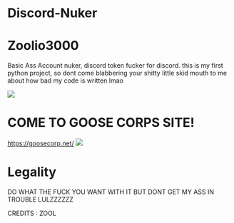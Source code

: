 # Discord-Nuker

# Zoolio3000
Basic Ass Account nuker, discord token fucker for discord.
this is my first python project, so dont come blabbering your shitty little skid mouth to me about how bad my code is written lmao


![](![](https://betanews.com/wp-content/uploads/2018/06/gifs-on-cli.gif))

# COME TO GOOSE CORPS SITE!
  https://goosecorp.net/
![](https://tenor.com/view/goose-duck-neck-gif-10344438)


# Legality

DO WHAT THE FUCK YOU WANT WITH IT BUT DONT GET MY ASS IN TROUBLE LULZZZZZZ

CREDITS : ZOOL
